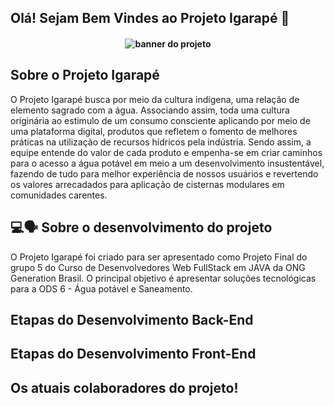 ## Olá! Sejam Bem Vindes ao Projeto Igarapé 👋

<h4 align="center">
<img align="center" alt="banner do projeto" src="https://github.com/ProjetoIgarape/ProjetoIgarape/blob/main/src/Banner%20Projeto%20Igarap%C3%A9.gif"> 

## Sobre o Projeto Igarapé 
O Projeto Igarapé busca por meio da cultura indígena, uma relação de elemento sagrado com a água. Associando assim, toda uma cultura originária ao estimulo de um consumo consciente aplicando por meio de uma plataforma digital, produtos que refletem o fomento de melhores práticas na utilização de recursos hídricos pela indústria. Sendo assim, a equipe entende do valor de cada produto e empenha-se em criar caminhos para o acesso a água potável em meio a um desenvolvimento insustentável, fazendo de tudo para melhor experiência de nossos usuários e revertendo os valores arrecadados para aplicação de cisternas modulares em comunidades carentes.























## 💻🗣️ Sobre o desenvolvimento do projeto
O Projeto Igarapé foi criado para ser apresentado como Projeto Final do grupo 5 do Curso de Desenvolvedores Web FullStack em JAVA da ONG Generation Brasil. 
O principal objetivo é apresentar soluções tecnológicas para a ODS 6 - Água potável e Saneamento.

## Etapas do Desenvolvimento Back-End


## Etapas do Desenvolvimento Front-End

## Os atuais colaboradores do projeto!